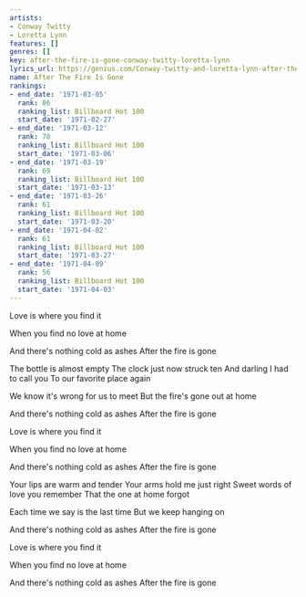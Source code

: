 ```yaml
---
artists:
- Conway Twitty
- Loretta Lynn
features: []
genres: []
key: after-the-fire-is-gone-conway-twitty-loretta-lynn
lyrics_url: https://genius.com/Conway-twitty-and-loretta-lynn-after-the-fire-is-gone-lyrics
name: After The Fire Is Gone
rankings:
- end_date: '1971-03-05'
  rank: 86
  ranking_list: Billboard Hot 100
  start_date: '1971-02-27'
- end_date: '1971-03-12'
  rank: 78
  ranking_list: Billboard Hot 100
  start_date: '1971-03-06'
- end_date: '1971-03-19'
  rank: 69
  ranking_list: Billboard Hot 100
  start_date: '1971-03-13'
- end_date: '1971-03-26'
  rank: 61
  ranking_list: Billboard Hot 100
  start_date: '1971-03-20'
- end_date: '1971-04-02'
  rank: 61
  ranking_list: Billboard Hot 100
  start_date: '1971-03-27'
- end_date: '1971-04-09'
  rank: 56
  ranking_list: Billboard Hot 100
  start_date: '1971-04-03'
---
```

Love is where you find it

When you find no love at home

And there's nothing cold as ashes
After the fire is gone


The bottle is almost empty
The clock just now struck ten
And darling I had to call you
To our favorite place again



We know it's wrong for us to meet
But the fire's gone out at home

And there's nothing cold as ashes
After the fire is gone



Love is where you find it

When you find no love at home

And there's nothing cold as ashes
After the fire is gone


Your lips are warm and tender
Your arms hold me just right
Sweet words of love you remember
That the one at home forgot



Each time we say is the last time
But we keep hanging on

And there's nothing cold as ashes
After the fire is gone



Love is where you find it

When you find no love at home

And there's nothing cold as ashes
After the fire is gone
